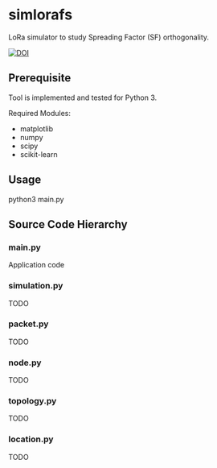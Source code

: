 # simlorafs
LoRa simulator to study Spreading Factor (SF) orthogonality.

[![DOI](https://zenodo.org/badge/DOI/10.5281/zenodo.2579366.svg)](https://doi.org/10.5281/zenodo.2579366)

## Prerequisite
Tool is implemented and tested for Python 3. 

Required Modules:
* matplotlib
* numpy
* scipy
* scikit-learn

## Usage
python3 main.py

## Source Code Hierarchy
### main.py
Application code

### simulation.py
TODO

### packet.py
TODO

### node.py
TODO

### topology.py
TODO

### location.py
TODO
